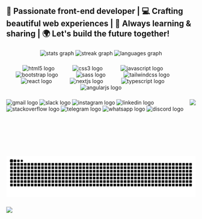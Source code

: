 <h2 align="left">🌟 Passionate front-end developer | 💻 Crafting beautiful web experiences | 🚀 Always learning & sharing | 🌍 Let's build the future together!</h2>

###

<div align="center">
  <img src="https://github-readme-stats.vercel.app/api?username=mohammadreza82&hide_title=false&hide_rank=false&show_icons=true&include_all_commits=true&count_private=true&disable_animations=false&theme=solarized-dark&locale=en&hide_border=false" height="150" alt="stats graph"  />
  <img src="https://streak-stats.demolab.com?user=mohammadreza82&locale=en&mode=daily&theme=solarized-dark&hide_border=false&border_radius=5" height="150" alt="streak graph"  />
  <img src="https://github-readme-stats.vercel.app/api/top-langs?username=mohammadreza82&locale=en&hide_title=true&layout=compact&card_width=320&langs_count=20&theme=solarized-dark&hide_border=false" height="150" alt="languages graph"  />
</div>

###

<div align="center">
  <img src="https://cdn.simpleicons.org/html5/E34F26" height="40" alt="html5 logo"  />
  <img width="40" />
  <img src="https://cdn.simpleicons.org/css3/1572B6" height="40" alt="css3 logo"  />
  <img width="40" />
  <img src="https://cdn.simpleicons.org/javascript/F7DF1E" height="40" alt="javascript logo"  />
  <img width="40" />
  <img src="https://skillicons.dev/icons?i=bootstrap" height="40" alt="bootstrap logo"  />
  <img width="40" />
  <img src="https://cdn.simpleicons.org/sass/CC6699" height="40" alt="sass logo"  />
  <img width="40" />
  <img src="https://cdn.simpleicons.org/tailwindcss/06B6D4" height="40" alt="tailwindcss logo"  />
  <img width="40" />
  <img src="https://cdn.simpleicons.org/react/61DAFB" height="40" alt="react logo"  />
  <img width="40" />
  <img src="https://cdn.jsdelivr.net/gh/devicons/devicon/icons/nextjs/nextjs-original.svg" height="40" alt="nextjs logo"  />
  <img width="40" />
  <img src="https://skillicons.dev/icons?i=ts" height="40" alt="typescript logo"  />
  <img width="40" />
  <img src="https://cdn.simpleicons.org/angular/DD0031" height="40" alt="angularjs logo"  />
</div>

###
###

<img align="right" height="150" src="https://i.pinimg.com/736x/55/d8/aa/55d8aaaa16db504590b774cabbc5ca8f.jpg"  />

###

<div align="left">
  <img src="https://raw.githubusercontent.com/maurodesouza/profile-readme-generator/master/src/assets/icons/social/gmail/default.svg" width="60" height="40" alt="gmail logo"  />
  <img src="https://raw.githubusercontent.com/maurodesouza/profile-readme-generator/master/src/assets/icons/social/slack/default.svg" width="60" height="40" alt="slack logo"  />
  <img src="https://raw.githubusercontent.com/maurodesouza/profile-readme-generator/master/src/assets/icons/social/instagram/default.svg" width="60" height="40" alt="instagram logo"  />
  <img src="https://raw.githubusercontent.com/maurodesouza/profile-readme-generator/master/src/assets/icons/social/linkedin/default.svg" width="60" height="40" alt="linkedin logo"  />
  <img src="https://raw.githubusercontent.com/maurodesouza/profile-readme-generator/master/src/assets/icons/social/stackoverflow/default.svg" width="60" height="40" alt="stackoverflow logo"  />
  <img src="https://raw.githubusercontent.com/maurodesouza/profile-readme-generator/master/src/assets/icons/social/telegram/default.svg" width="60" height="40" alt="telegram logo"  />
  <img src="https://raw.githubusercontent.com/maurodesouza/profile-readme-generator/master/src/assets/icons/social/whatsapp/default.svg" width="60" height="40" alt="whatsapp logo"  />
  <img src="https://raw.githubusercontent.com/maurodesouza/profile-readme-generator/master/src/assets/icons/social/discord/default.svg" width="60" height="40" alt="discord logo"  />
</div>

###

<img src="https://raw.githubusercontent.com/mohammadreza82/mohammadreza82/output/snake.svg" alt="Snake animation" />

###

<div align="left">
  <img src="https://visitor-badge.laobi.icu/badge?page_id=mohammadreza82.mohammadreza82&left_color=darkcyan&right_color=darkcyan"  />
</div>

###
